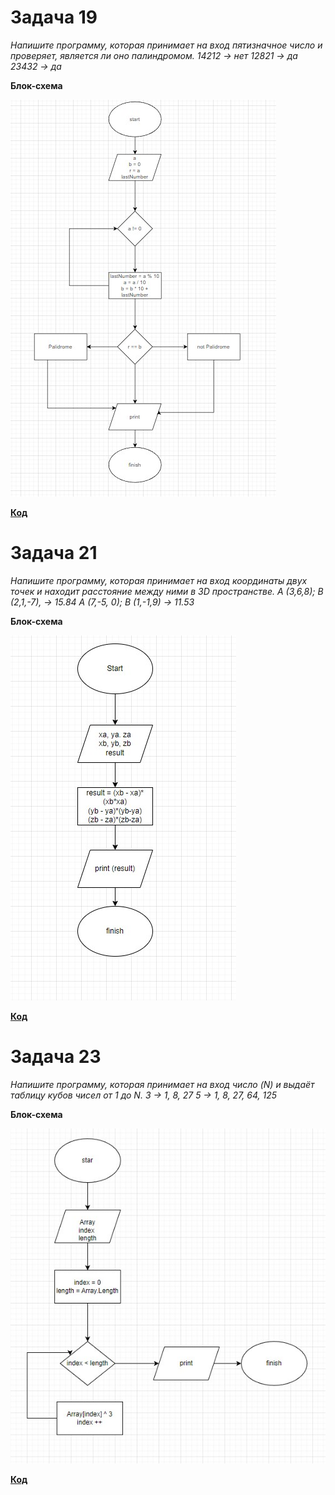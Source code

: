 # Задача 19

*Напишите программу, которая принимает на вход пятизначное число и проверяет, является ли оно палиндромом.
14212 -> нет
12821 -> да
23432 -> да*

**Блок-схема**

![Это блок-схема к задаче 19](task_19/task_19.jpg)

**[Код](task_19/Program.cs)**

# Задача 21

*Напишите программу, которая принимает на вход координаты двух точек и находит расстояние между ними в 3D пространстве.
A (3,6,8); B (2,1,-7), -> 15.84
A (7,-5, 0); B (1,-1,9) -> 11.53*

**Блок-схема**

![Это блок-схема к задаче 21](task_21/task_21.jpg)

**[Код](task_21/Program.cs)**

# Задача 23

*Напишите программу, которая принимает на вход число (N) и выдаёт таблицу кубов чисел от 1 до N.
3 -> 1, 8, 27
5 -> 1, 8, 27, 64, 125*

**Блок-схема**

![Это блок-схема к задаче 23](task_23/task_23.jpg)

**[Код](task_23/Program.cs)**
